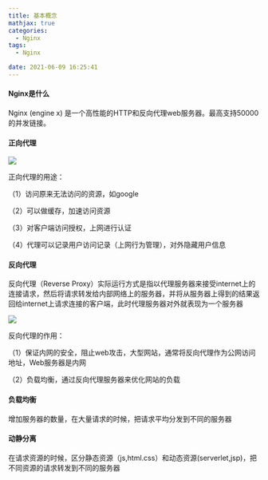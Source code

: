 ```yaml
---
title: 基本概念
mathjax: true
categories:
  - Nginx
tags:
  - Nginx

date: 2021-06-09 16:25:41
---
```


#### Nginx是什么

Nginx (engine x) 是一个高性能的HTTP和反向代理web服务器。最高支持50000的并发链接。

#### 正向代理

![](0001.png)

正向代理的用途：

（1）访问原来无法访问的资源，如google

（2）可以做缓存，加速访问资源

（3）对客户端访问授权，上网进行认证

（4）代理可以记录用户访问记录（上网行为管理），对外隐藏用户信息


#### 反向代理

反向代理（Reverse Proxy）实际运行方式是指以代理服务器来接受internet上的连接请求，然后将请求转发给内部网络上的服务器，并将从服务器上得到的结果返回给internet上请求连接的客户端，此时代理服务器对外就表现为一个服务器

![](0002.png)

反向代理的作用：

（1）保证内网的安全，阻止web攻击，大型网站，通常将反向代理作为公网访问地址，Web服务器是内网

（2）负载均衡，通过反向代理服务器来优化网站的负载


#### 负载均衡

增加服务器的数量，在大量请求的时候，把请求平均分发到不同的服务器

#### 动静分离

在请求资源的时候，区分静态资源（js,html.css）和动态资源(serverlet,jsp)，把不同资源的请求转发到不同的服务器



